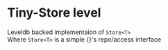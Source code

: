 # Tiny-Store level

Leveldb backed implementaion of `Store<T>`  
Where `Store<T>` is a simple {}'s repo/access interface
